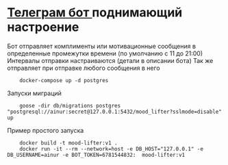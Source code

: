 <h1>  <a href="https://t.me/my_cheer_up_bot">Телеграм бот </a> поднимающий настроение </h1>

Бот отправляет комплименты или мотивационные сообщения в определенные промежутки времени (по умолчанию с 11 до 21:00)
Интервалы отправки настраиваются (детали в описании бота)
Так же отправляет при отправке любого сообщения в него

```
    docker-compose up -d postgres
```

Запуски миграций
```
    goose -dir db/migrations postgres "postgresql://ainur:secret@127.0.0.1:5432/mood_lifter?sslmode=disable" up
```

Пример простого запуска

```
    docker build -t mood-lifter:v1 .
    docker run -it --rm --network=host -e DB_HOST="127.0.0.1" -e DB_USERNAME=ainur -e BOT_TOKEN=6781544832:  mood-lifter:v1
```